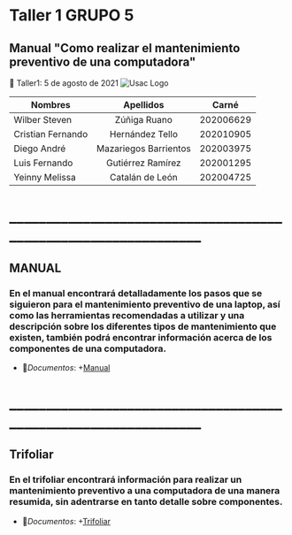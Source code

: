 # Taller 1 GRUPO 5
## Manual "Como realizar el mantenimiento preventivo de una computadora"
:paperclip: Taller1:   5 de agosto de 2021
![Usac Logo](https://upload.wikimedia.org/wikipedia/commons/4/4a/Usac_logo.png)

<!-- TABLES -->
| Nombres              | Apellidos             |Carné       |
| -------------------- |:---------------------:| :---------:|
| Wilber Steven        | Zúñiga Ruano          | 202006629  |
| Cristian Fernando    | Hernández Tello       | 202010905  |
| Diego	André 	       | Mazariegos Barrientos | 202003975  |
| Luis Fernando 	   | Gutiérrez Ramírez     | 202001295  |
| Yeinny Melissa 	   | Catalán de León       | 202004725  |
# _______________________________________________________________
## MANUAL 
### En el manual encontrará detalladamente los pasos que se siguieron para el mantenimiento preventivo de una laptop, así como las herramientas recomendadas a utilizar y una descripción sobre los diferentes tipos de mantenimiento que existen, también podrá encontrar información acerca de los componentes de una computadora.
- :file_folder:_Documentos_:
    +[Manual](Manual_Informe1_Grupo5.pdf)
    
# _______________________________________________________________
## Trifoliar 
### En el trifoliar encontrará información para realizar un mantenimiento preventivo a una computadora de una manera resumida, sin adentrarse en tanto detalle sobre componentes.
- :file_folder:_Documentos_:
    +[Trifoliar](Trifoliar_Informe1_Grupo5.pdf)

    

